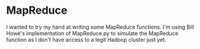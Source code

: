 MapReduce
=========
I wanted to try my hand at writing some MapReduce functions.  I'm using Bill Howe's implementation of MapReduce.py to simulate the MapReduce function as I don't have access to a legit Hadoop cluster just yet.
